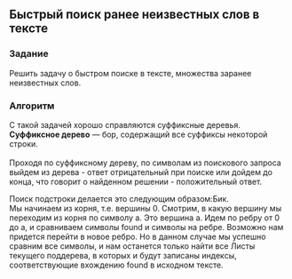 ## Быстрый поиск ранее неизвестных слов в тексте

### Задание
Решить задачу о быстром поиске в тексте, множества заранее неизвестных слов.

### Алгоритм
С такой задачей хорошо справляются суффиксные деревья.<br/>
**Суффиксное дерево** — бор, содержащий все суффиксы некоторой строки.<br/>
<br/>
Проходя по суффиксному дереву, по символам из поискового запроса выйдем из дерева - 
ответ отрицательный при поиске или дойдем до конца, что говорит о найденном решении - положительный ответ.

Поиск подстроки делается это следующим образом:Бик.<br/>
Мы начинаем из корня, т.е. вершины 0. Смотрим, в какую вершину мы переходим из корня по символу a.
Это вершина a. Идем по ребру от 0 до a, и сравниваем символы found и символы на ребре.
Возможно нам придется перейти в новое ребро. Но в данном случае мы успешно сравним все символы,
и нам останется только найти все Листы текущего поддерева, в которых и будут записаны индексы, соответствующие вхождению found в исходном тексте.
